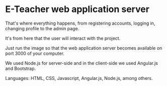 # E-Teacher web application server
That's where everything happens, from registering accounts, logging in, changing profile to the admin page.

It's from here that the user will interact with the project.

Just run the image so that the web application server becomes available on port 3000 of your computer.

We used Node.js for server-side and in the client-side we used Angular.js and Bootstrap.

Languages: HTML, CSS, Javascript, Angular.js, Node.js, among others.
